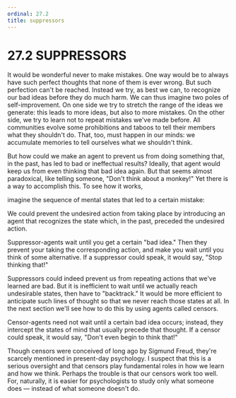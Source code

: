 ```yaml
---
ordinal: 27.2
title: suppressors
---
```


# 27.2 SUPPRESSORS

It would be wonderful never to make mistakes. One way would be to always have such perfect thoughts that none of them is ever wrong. But such perfection can't be reached. Instead we try, as best we can, to recognize our bad ideas before they do much harm. We can thus imagine two poles of self-improvement. On one side we try to stretch the range of the ideas we generate: this leads to more ideas, but also to more mistakes. On the other side, we try to learn not to repeat mistakes we've made before. All communities evolve some prohibitions and taboos to tell their members what they shouldn't do. That, too, must happen in our minds: we accumulate memories to tell ourselves what we shouldn't think.

But how could we make an agent to prevent us from doing something that, in the past, has led to bad or ineffectual results? Ideally, that agent would keep us from even thinking that bad idea again. But that seems almost paradoxical, like telling someone, "Don't think about a monkey!" Yet there is a way to accomplish this. To see how it works,

imagine the sequence of mental states that led to a certain mistake:

We could prevent the undesired action from taking place by introducing an agent that recognizes the state which, in the past, preceded the undesired action.

Suppressor-agents wait until you get a certain "bad idea." Then they prevent your taking the corresponding action, and make you wait until you think of some alternative. If a suppressor could speak, it would say, "Stop thinking that!"

Suppressors could indeed prevent us from repeating actions that we've learned are bad. But it is inefficient to wait until we actually reach undesirable states, then have to "backtrack." It would be more efficient to anticipate such lines of thought so that we never reach those states at all. In the next section we'll see how to do this by using agents called censors.

Censor-agents need not wait until a certain bad idea occurs; instead, they intercept the states of mind that usually precede that thought. If a censor could speak, it would say, "Don't even begin to think that!"

Though censors were conceived of long ago by Sigmund Freud, they're scarcely mentioned in present-day psychology. I suspect that this is a serious oversight and that censors play fundamental roles in how we learn and how we think. Perhaps the trouble is that our censors work too well. For, naturally, it is easier for psychologists to study only what someone does &mdash; instead of what someone doesn't do.
